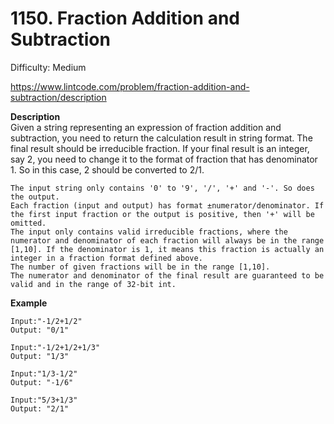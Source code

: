 # 1150. Fraction Addition and Subtraction

Difficulty: Medium

https://www.lintcode.com/problem/fraction-addition-and-subtraction/description

**Description**  
Given a string representing an expression of fraction addition and subtraction, you need to return the calculation result in string format. The final result should be irreducible fraction. If your final result is an integer, say 2, you need to change it to the format of fraction that has denominator 1. So in this case, 2 should be converted to 2/1.

```
The input string only contains '0' to '9', '/', '+' and '-'. So does the output.
Each fraction (input and output) has format ±numerator/denominator. If the first input fraction or the output is positive, then '+' will be omitted.
The input only contains valid irreducible fractions, where the numerator and denominator of each fraction will always be in the range [1,10]. If the denominator is 1, it means this fraction is actually an integer in a fraction format defined above.
The number of given fractions will be in the range [1,10].
The numerator and denominator of the final result are guaranteed to be valid and in the range of 32-bit int.
```

**Example**  
```
Input:"-1/2+1/2"
Output: "0/1"

Input:"-1/2+1/2+1/3"
Output: "1/3"

Input:"1/3-1/2"
Output: "-1/6"

Input:"5/3+1/3"
Output: "2/1"
```
